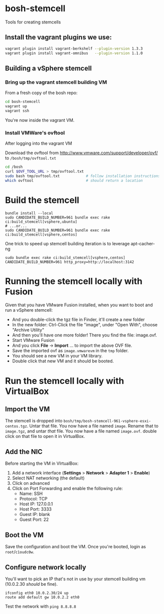 # bosh-stemcell

Tools for creating stemcells

## Install the vagrant plugins we use:

```bash
vagrant plugin install vagrant-berkshelf --plugin-version 1.3.3
vagrant plugin install vagrant-omnibus   --plugin-version 1.1.0
```

## Building a vSphere stemcell

### Bring up the vagrant stemcell building VM

From a fresh copy of the bosh repo:

```bash
cd bosh-stemcell
vagrant up
vagrant ssh
```

You're now inside the vagrant VM.

### Install VMWare's ovftool

After logging into the vagrant VM

Download the ovftool from http://www.vmware.com/support/developer/ovf/ to `/bosh/tmp/ovftool.txt`

```bash
cd /bosh
curl $OVF_TOOL_URL > tmp/ovftool.txt
sudo bash tmp/ovftool.txt            # follow installation instructions
which ovftool                        # should return a location
```

# Build the stemcell

```
bundle install --local
sudo CANDIDATE_BUILD_NUMBER=961 bundle exec rake ci:build_stemcell[vsphere,ubuntu]
# ...or...
sudo CANDIDATE_BUILD_NUMBER=961 bundle exec rake ci:build_stemcell[vsphere,centos]
```

One trick to speed up stemcell building iteration is to leverage apt-cacher-ng

```
sudo bundle exec rake ci:build_stemcell[vsphere,centos] CANDIDATE_BUILD_NUMBER=961 http_proxy=http://localhost:3142
```

# Running the stemcell locally with Fusion

Given that you have VMware Fusion installed, when you want to boot and run a vSphere stemcell:

* And you double-click the tgz file in Finder, it'll create a new folder
* In the new folder: Ctrl-Click the file "image", under "Open With", choose "Archive Utility"
* And then you'll have one more folder! There you find the file: image.ovf.
* Start VMware Fusion
* And you click **File** -> **Import** ... to import the above OVF file. 
* Save the imported ovf as `image.vmwarevm` in the `tmp` folder.
* You should see a new VM in your VM library.
* Double click that new VM and it should be booted.

# Run the stemcell locally with VirtualBox

## Import the VM

The stemcell is dropped into `bosh/tmp/bosh-stemcell-961-vsphere-esxi-centos.tgz`.  Untar that file.  You now have a file named `image`.  Rename that to `image.tgz`, and untar *that* file.  You now have a file named `image.ovf`.  double click on that file to open it in VirtualBox.

## Add the NIC

Before starting the VM in VIrtualBox:

1. Add a network interface (**Settings** > **Network** > **Adapter 1** > **Enable**)
1. Select NAT networking (the default)
1. Click on advanced
1. Click on Port Forwarding and enable the following rule:
    * Name: SSH
    * Protocol: TCP
    * Host IP: 127.0.0.1
    * Host Port: 3333
    * Guest IP: blank
    * Guest Port: 22

## Boot the VM

Save the configuration and boot the VM.  Once you're booted, login as `root`/`c1oudc0w`.

## Configure network locally

You'll want to pick an IP that's not in use by your stemcell building vm (10.0.2.30 *should* be fine).

```
ifconfig eth0 10.0.2.30/24 up
route add default gw 10.0.2.2 eth0
```

Test the network with `ping 8.8.8.8`

